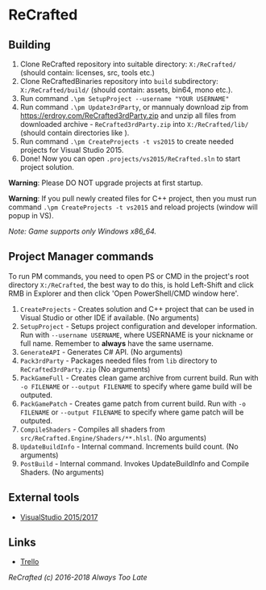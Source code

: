 # ReCrafted

## Building
1. Clone ReCrafted repository into suitable directory: `X:/ReCrafted/` (should contain: licenses, src, tools etc.)
2. Clone ReCraftedBinaries repository into `build` subdirectory: `X:/ReCrafted/build/` (should contain: assets, bin64, mono etc.).
3. Run command `.\pm SetupProject --username "YOUR USERNAME"` 
4. Run command `.\pm Update3rdParty`, or mannualy download zip from https://erdroy.com/ReCrafted3rdParty.zip and unzip all files from downloaded archive - `ReCrafted3rdParty.zip` into `X:/ReCrafted/lib/` (should contain directories like ).
5. Run command `.\pm CreateProjects -t vs2015` to create needed projects for Visual Studio 2015.
6. Done! Now you can open `.projects/vs2015/ReCrafted.sln` to start project solution.

**Warning**: Please DO NOT upgrade projects at first startup.

**Warning**: If you pull newly created files for C++ project, then you must run command `.\pm CreateProjects -t vs2015` and reload projects (window will popup in VS).

*Note: Game supports only Windows x86_64.*

## Project Manager commands
To run PM commands, you need to open PS or CMD in the project's root directory `X:/ReCrafted`, the best way to do this, is hold Left-Shift and click RMB in Explorer and then click 'Open PowerShell/CMD window here'.

1. `CreateProjects` - Creates solution and C++ project that can be used in Visual Studio or other IDE if available. (No arguments)
2. `SetupProject` - Setups project configuration and developer information. Run with `--username USERNAME`, where USERNAME is your nickname or full name. Remember to **always** have the same username.
3. `GenerateAPI` - Generates C# API. (No arguments)
4. `Pack3rdParty` - Packages needed files from `lib` directory to `ReCrafted3rdParty.zip` (No arguments)
5. `PackGameFull` - Creates clean game archive from current build. Run with `-o FILENAME` or `--output FILENAME` to specify where game build will be outputed.
6. `PackGamePatch` - Creates game patch from current build. Run with `-o FILENAME` or `--output FILENAME` to specify where game patch will be outputed. 
7. `CompileShaders` - Compiles all shaders from `src/ReCrafted.Engine/Shaders/**.hlsl`. (No arguments) 
8. `UpdateBuildInfo` - Internal command. Increments build count. (No arguments)
9. `PostBuild` - Internal command. Invokes UpdateBuildInfo and Compile Shaders. (No arguments)

## External tools
- [VisualStudio 2015/2017](https://www.visualstudio.com/)

## Links
- [Trello](https://trello.com/b/xGap0YZQ/recrafted)

*ReCrafted (c) 2016-2018 Always Too Late*
